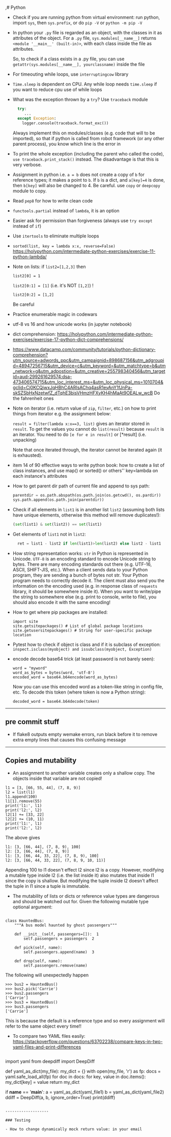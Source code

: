 ,# Python

- Check if you are running python from virtual environment: run python, import ```sys```, then ```sys.prefix```, or do ```pip -V``` or ```python -m pip -V```

-  In python your ```.py``` file is regarded as an object, with the classes in it as attributes of the object.
    For a ```.py``` file, ```sys.modules[__name__]``` returns ```<module '__main__' (built-in)>```, with each class inside the file as attributes.

    So, to check if a class exists in a .py file, you can use ```getattr(sys.modules[__name__], yourclassname)``` inside the file

- For timeouting while loops, use ```interruptingcow``` library
- ```Time.sleep``` is dependent on CPU. Any while loop needs ```time.sleep``` if you want to reduce cpu use of while loops
- What was the exception thrown by a ```try```? Use ```traceback``` module
  ```python
    try: 
       ...
    except Exception:
      logger.console(traceback.format_exc())
   ```

    Always implement this on modules/classes (e.g. code that will to be imported),  so that if python is called from robot framework (or any other parent process), you know which line is the error in

-  To print the whole exception (including the parent who called the code), ```use traceback.print_stack()``` instead. The disadvantage is that this is very verbose.
-  Assignment in python i.e. ```a = b``` does not create a copy of ```b``` for reference types; it makes a point to ```b```. If ```b``` is a dict, and ```a[key]=4``` is done, then ```b[key]``` will also be changed to 4. Be careful. use ```copy``` or ```deepcopy``` module to copy.
- Read ```pep8``` for how to write clean code
- ```functools.partial``` instead of ```lambda```, it is an option
- Easier ask for permission than forgiveness (always use ```try except``` instead of ```if```)
- Use ```itertools``` to eliminate multiple loops
- ```sorted(list, key = lambda x:x, reverse=False)``` https://holypython.com/intermediate-python-exercises/exercise-11-python-lambda/
- Note on lists: if ```list2=[1,2,3]``` then
  
  ```list2[0] = 1```
  
  ```list2[0:1] = [1]```  (i.e. it's NOT ```[1,2]```) !
  
  ```list2[0:2] = [1,2]```

  Be careful

 
- Practice enumerable magic in codewars

- utf-8 vs 16 and how unicode works (in jupyter notebook)

- dict comprehension: https://holypython.com/intermediate-python-exercises/exercise-17-python-dict-comprehensions/

- https://www.datacamp.com/community/tutorials/python-dictionary-comprehension?utm_source=adwords_ppc&utm_campaignid=898687156&utm_adgroupid=48947256715&utm_device=c&utm_keyword=&utm_matchtype=b&utm_network=g&utm_adpostion=&utm_creative=255798340456&utm_targetid=aud-299261629574:dsa-473406574715&utm_loc_interest_ms=&utm_loc_physical_ms=1010704&gclid=Cj0KCQjwxJqHBhC4ARIsAChq4asR1eyAnY1fJnPa-skSZSbHxNzetwfZ_dTqhE3bisVHmzHFXyKH4hMaAt9OEALw_wcB
Do the fahrenheit ones

- Note on iterator (i.e. return value of ```zip```, ```filter```, etc.) on how to print things from iterator e.g. the assignment below:
  
  ```result = filter(lambda x:x==3, list)```
gives an iterator stored in ```result```. To get the values you cannot do ```list(result)``` because ```result``` is an iterator. You need to do ```[e for e in result]``` or [*result] (i.e. unpacking)

    Note that once iterated through, the iterator cannot be iterated again (it is exhausted).

- item 14 of 90 effective ways to write python book: how to create a list of class instances, and use map() or sorted() or others'' key=lambda on each instance's attributes
- How to get parent dir path of current file and append to sys path:
    ```python
    parentdir = os.path.abspath(os.path.join(os.getcwd(), os.pardir))
    sys.path.append(os.path.join(parentdir))
    ```
- Check if all elements in ```list1``` is in another list ```list2``` (assuming both lists have unique elements, otherwise this method will remove duplicates!):
  ```python
  (set(list1) & set(list2)) == set(list1)
  ```
- Get elements of ```list1``` not in ```list2```:
  ```python
    ret = list1 - list2 if len(list1)>len(list2) else list2 - list1
  ```
- How string representation works:
```str``` in Python is represented in Unicode.
```UTF-8``` is an encoding standard to encode Unicode string to bytes. There are many encoding standards out there (e.g. UTF-16, ASCII, SHIFT-JIS, etc.).
When a client sends data to your Python program, they are sending a bunch of bytes not str.
Your Python program needs to correctly decode it. The client must also send you the information on the encoding used (e.g. in response class of ```requests``` library, it should be somewhere inside it).
When you want to write/pipe the string to somewhere else (e.g. print to console, write to file), you should also encode it with the same encoding!

- How to get where pip packages are installed:
   ``` 
   import site
   site.getsitepackages() # List of global package locations
   site.getusersitepackages() # String for user-specific package location
   ```

- Pytest how to check if object is class and if it is subclass of exception:
  ``` inspect.isclass(myobject) and issubclass(myobject, Exception) ```

- encode decode base64 trick (at least password is not barely seen):
  ```
  word = "myword"
  word_as_bytes = bytes(word, 'utf-8')
  encoded_word = base64.b64encode(word_as_bytes)
  ```
  Now you can use this encoded word as a token-like string in config file, etc.
  To decode this token (where token is now a Python string):
  ```
  decoded_word = base64.b64decode(token)
  ```

-------------------

## pre commit stuff

- If flake8 outputs empty wemake errors, run black before it to remove extra empty lines that causes this confusing message



-------------------

## Copies and mutability

- An assignment to another variable creates only a shallow copy. The objects inside that variable are not copied!

```
l1 = [3, [66, 55, 44], (7, 8, 9)]
l2 = list(l1)      
l1.append(100)     
l1[1].remove(55)   
print('l1:', l1)
print('l2:', l2)
l2[1] += [33, 22]  
l2[2] += (10, 11)  
print('l1:', l1)
print('l2:', l2)
```
The above gives
```
l1: [3, [66, 44], (7, 8, 9), 100]
l2: [3, [66, 44], (7, 8, 9)]
l1: [3, [66, 44, 33, 22], (7, 8, 9), 100]
l2: [3, [66, 44, 33, 22], (7, 8, 9, 10, 11)]
```

Appending 100 to l1 doesn't effect l2 since l2 is a copy. However, modifying a mutable type inside l2 (i.e. the list inside it) also mutates that inside l1 since the copy is shallow. But modifying the tuple inside l2 doesn't affect the tuple in l1 since a tuple is immutable.

- The mutability of lists or dicts or reference value types are dangerous and should be watched out for. Given the following mutable type optional argument:

```

class HauntedBus:
    """A bus model haunted by ghost passengers"""

    def __init__(self, passengers=[]):  1
        self.passengers = passengers  2

    def pick(self, name):
        self.passengers.append(name)  3

    def drop(self, name):
        self.passengers.remove(name)
```

The following will unexpectedly happen

```
>>> bus2 = HauntedBus()  
>>> bus2.pick('Carrie')
>>> bus2.passengers
['Carrie']
>>> bus3 = HauntedBus()  
>>> bus3.passengers  
['Carrie']
```
This is because the default is a reference type and so every assignment will refer to the same object every time!!

- To compare two YAML files easily: https://stackoverflow.com/questions/63702238/compare-keys-in-two-yaml-files-and-print-differences
  ```
import yaml
from deepdiff import DeepDiff

def yaml_as_dict(my_file):
    my_dict = {}
    with open(my_file, 'r') as fp:
        docs = yaml.safe_load_all(fp)
        for doc in docs:
            for key, value in doc.items():
                my_dict[key] = value
    return my_dict

if __name__ == '__main__':
    a = yaml_as_dict(yaml_file1)
    b = yaml_as_dict(yaml_file2)
    ddiff = DeepDiff(a, b, ignore_order=True)
    print(ddiff)
  ```
  
-------------------

### Testing

- How to change dynamically mock return value: in your email

